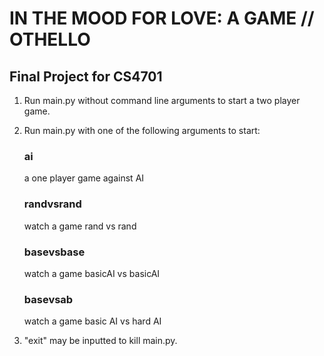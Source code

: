 # IN THE MOOD FOR LOVE: A GAME  //  OTHELLO
## Final Project for CS4701

1. Run main.py without command line arguments to start a two player game.

2. Run main.py with one of the following arguments to start:

    ### ai
    a one player game against AI

    ### randvsrand
    watch a game rand vs rand

    ### basevsbase
    watch a game basicAI vs basicAI
    
    ### basevsab
    watch a game basic AI vs hard AI

3. "exit" may be inputted to kill main.py.
